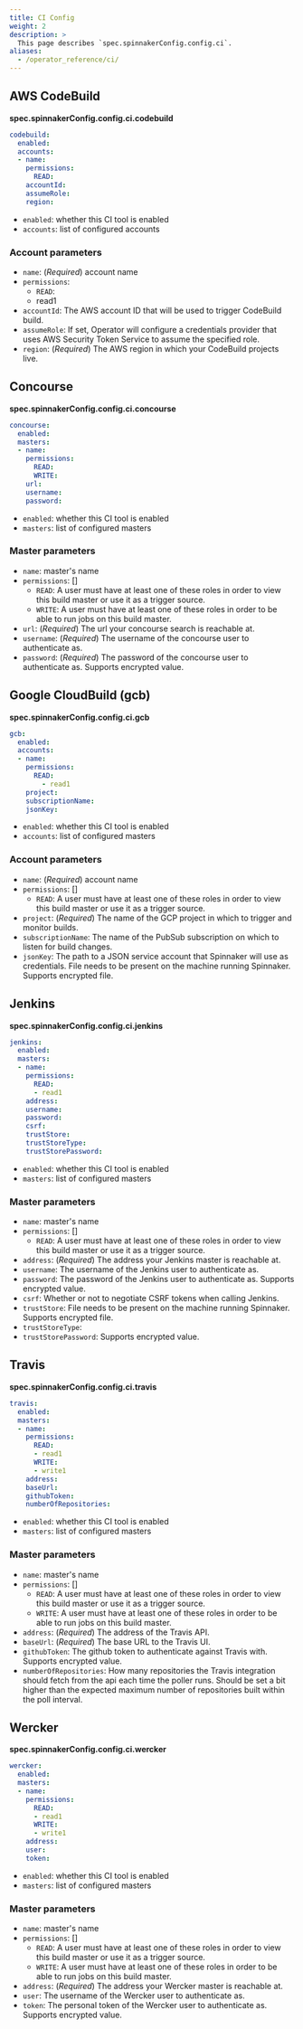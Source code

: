 ```yaml
---
title: CI Config
weight: 2
description: >
  This page describes `spec.spinnakerConfig.config.ci`.
aliases:
  - /operator_reference/ci/
---
```



## AWS CodeBuild

**spec.spinnakerConfig.config.ci.codebuild**

```yaml
codebuild:
  enabled:
  accounts:
  - name:
    permissions:
      READ:
    accountId:
    assumeRole:
    region:
```

- `enabled`: whether this CI tool is enabled
- `accounts`: list of configured accounts

### Account parameters

- `name`: (*Required*) account name
- `permissions`:
    - `READ`:
    - read1
- `accountId`: The AWS account ID that will be used to trigger CodeBuild build.
- `assumeRole`: If set, Operator will configure a credentials provider that uses AWS Security Token Service to assume the specified role.
- `region`: (*Required*) The AWS region in which your CodeBuild projects live.

## Concourse

**spec.spinnakerConfig.config.ci.concourse**

```yaml
concourse:
  enabled:
  masters:
  - name:
    permissions:
      READ:
      WRITE:
    url:
    username:
    password:
```

- `enabled`: whether this CI tool is enabled
- `masters`: list of configured masters

### Master parameters

- `name`: master's name
- `permissions`:  []
    - `READ`: A user must have at least one of these roles in order to view this build master or use it as a trigger source.
    - `WRITE`: A user must have at least one of these roles in order to be able to run jobs on this build master.
- `url`: (*Required*)  The url your concourse search is reachable at.
- `username`: (*Required*)  The username of the concourse user to authenticate as.
- `password`: (*Required*) The password of the concourse user to authenticate as. Supports encrypted value.

## Google CloudBuild (gcb)

**spec.spinnakerConfig.config.ci.gcb**

```yaml
gcb:
  enabled:
  accounts:
  - name:
    permissions:
      READ:
        - read1
    project:
    subscriptionName:
    jsonKey:
```

- `enabled`: whether this CI tool is enabled
- `accounts`: list of configured masters

### Account parameters

- `name`: (*Required*) account name
- `permissions`:  []
   - `READ`: A user must have at least one of these roles in order to view this build master or use it as a trigger source.
- `project`: (*Required*) The name of the GCP project in which to trigger and monitor builds.
- `subscriptionName`: The name of the PubSub subscription on which to listen for build changes.
- `jsonKey`: The path to a JSON service account that Spinnaker will use as credentials. File needs to be present on the machine running Spinnaker. Supports encrypted file.

## Jenkins

**spec.spinnakerConfig.config.ci.jenkins**

```yaml
jenkins:
  enabled:
  masters:
  - name:
    permissions:
      READ:
      - read1
    address:
    username:
    password:
    csrf:
    trustStore:
    trustStoreType:
    trustStorePassword:
```

- `enabled`: whether this CI tool is enabled
- `masters`: list of configured masters

### Master parameters

- `name`: master's name
- `permissions`:  []
   - `READ`: A user must have at least one of these roles in order to view this build master or use it as a trigger source.
- `address`: (*Required*) The address your Jenkins master is reachable at.
- `username`: The username of the Jenkins user to authenticate as.
- `password`: The password of the Jenkins user to authenticate as. Supports encrypted value.
- `csrf`:  Whether or not to negotiate CSRF tokens when calling Jenkins.
- `trustStore`: File needs to be present on the machine running Spinnaker. Supports encrypted file.
- `trustStoreType`:
- `trustStorePassword`: Supports encrypted value.

## Travis

**spec.spinnakerConfig.config.ci.travis**

```yaml
travis:
  enabled:
  masters:
  - name:
    permissions:
      READ:
      - read1
      WRITE:
      - write1
    address:
    baseUrl:
    githubToken:
    numberOfRepositories:
```

- `enabled`: whether this CI tool is enabled
- `masters`: list of configured masters

### Master parameters

- `name`: master's name
- `permissions`:  []
   - `READ`: A user must have at least one of these roles in order to view this build master or use it as a trigger source.
   - `WRITE`: A user must have at least one of these roles in order to be able to run jobs on this build master.
- `address`: (*Required*) The address of the Travis API.
- `baseUrl`: (*Required*) The base URL to the Travis UI.
- `githubToken`: The github token to authenticate against Travis with. Supports encrypted value.
- `numberOfRepositories`: How many repositories the Travis integration should fetch from the api each time the poller runs. Should be set a bit higher than the expected maximum number of repositories built within the poll interval.


## Wercker

**spec.spinnakerConfig.config.ci.wercker**

```yaml
wercker:
  enabled:
  masters:
  - name:
    permissions:
      READ:
      - read1
      WRITE:
      - write1
    address:
    user:
    token:
```

- `enabled`: whether this CI tool is enabled
- `masters`: list of configured masters

### Master parameters

- `name`: master's name
- `permissions`:  []
   - `READ`: A user must have at least one of these roles in order to view this build master or use it as a trigger source.
   - `WRITE`: A user must have at least one of these roles in order to be able to run jobs on this build master.
- `address`: (*Required*) The address your Wercker master is reachable at.
- `user`: The username of the Wercker user to authenticate as.
- `token`: The personal token of the Wercker user to authenticate as. Supports encrypted value.
